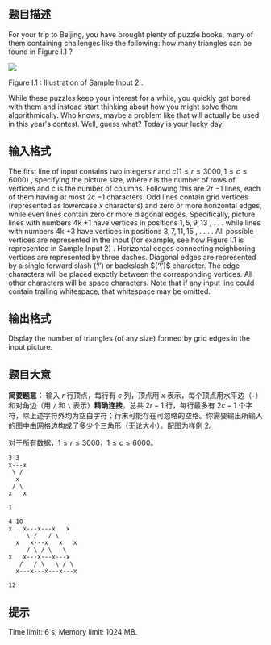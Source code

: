 ## 题目描述


For your trip to Beijing, you have brought plenty of puzzle books, many of them containing challenges like the following: how many triangles can be found in Figure I.1 ?

![](https://onlinejudgeimages.s3-ap-northeast-1.amazonaws.com/problem/15697/1.png)

Figure I.1 : Illustration of Sample Input $2$ .

While these puzzles keep your interest for a while, you quickly get bored with them and instead start thinking about how you might solve them algorithmically. Who knows, maybe a problem like that will actually be used in this year's contest. Well, guess what? Today is your lucky day!



## 输入格式


The first line of input contains two integers $r$ and $c (1 \le r \le 3 000 , 1 \le c \le 6 000)$ , specifying the picture size, where $r$ is the number of rows of vertices and $c$ is the number of columns. Following this are 2r $− 1$ lines, each of them having at most 2c $− 1$ characters. Odd lines contain grid vertices (represented as lowercase $x$ characters) and zero or more horizontal edges, while even lines contain zero or more diagonal edges. Specifically, picture lines with numbers 4k $+ 1$ have vertices in positions $1 , 5 , 9 , 13$ , . . . while lines with numbers 4k $+ 3$ have vertices in positions $3 , 7 , 11 , 15$ , . . . . All possible vertices are represented in the input (for example, see how Figure I.1 is represented in Sample Input $2$) . Horizontal edges connecting neighboring vertices are represented by three dashes. Diagonal edges are represented by a single forward slash $(‘/')$ or backslash $(‘\')$ character. The edge characters will be placed exactly between the corresponding vertices. All other characters will be space characters. Note that if any input line could contain trailing whitespace, that whitespace may be omitted.



## 输出格式


Display the number of triangles (of any size) formed by grid edges in the input picture.



## 题目大意
**简要题意：** 输入 $r$ 行顶点，每行有 $c$ 列，顶点用 $x$ 表示，每个顶点用水平边（`-`）和对角边（用 `/` 和 `\` 表示）**精确连接**。总共 $2 r - 1$ 行，每行最多有 $2 c - 1$ 个字符，除上述字符外均为空白字符；行末可能存在可忽略的空格。你需要输出所输入的图中由网格边构成了多少个三角形（无论大小）。配图为样例 $2$。

对于所有数据，$1 \le r \le 3000$，$1 \le c \le 6000$。

```input1
3 3
x---x
 \ /
  x
 / \
x   x

```

```output1
1

```

```input2
4 10
x   x---x---x   x
     \ /   / \
  x   x---x   x   x
     / \ / \   \
x   x---x---x---x
   /   / \   \ / \
  x---x---x---x---x

```

```output2
12

```

## 提示
Time limit: 6 s, Memory limit: 1024 MB. 



